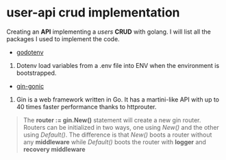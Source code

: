 # user-api crud implementation

Creating an **API** implementing a *users* **CRUD** with golang. I will list all the packages I used to implement the code.

* [godotenv](https://github.com/joho/godotenv)
1.  Dotenv load variables from a .env file into ENV when the environment is bootstrapped.

* [gin-gonic](https://github.com/gin-gonic/gin)
1. Gin is a web framework written in Go. It has a martini-like API with up to 40 times faster performance thanks to httprouter.

>The **router := gin.New()** statement will create a new gin router. Routers can be initialized in two ways, one using *New()* and the other using *Default()*.
>The difference is that *New()* boots a router without any **middleware** while *Default()* boots the router with **logger** and **recovery middleware**

